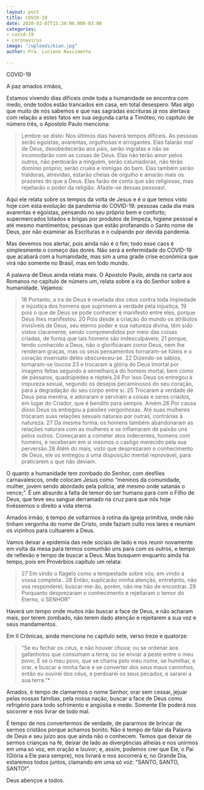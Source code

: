 ```yaml
---
layout: post
title: COVID-19
date: 2020-02-07T15:34:06.000-03:00
categories:
- covid-19
- coronavirus
image: "/uploads/kian.jpg"
author: Pra. Luciene Nascimento

---
```

COVID-19

A paz amados irmãos, 

Estamos vivendo dias difíceis onde toda a humanidade se encontra com medo, onde todos estão trancados em casa, em total desespero. Mas algo que muito de nós sabemos e que nas sagradas escrituras já nos alertava com relação a estes fatos em sua segunda carta a Timóteo, no capítulo de número três, o Apostolo Paulo menciona:

> Lembre-se disto: Nos últimos dias haverá tempos difíceis. As pessoas serão egoístas, avarentas, orgulhosas e arrogantes. Elas falarão mal de Deus, desobedecerão aos pais, serão ingratas e não se incomodarão com as coisas de Deus. Elas não terão amor pelos outros, não perdoarão a ninguém, serão caluniadoras, não terão domínio próprio, serão cruéis e inimigas do bem. Elas também serão traidoras, atrevidas, estarão cheias de orgulho e amarão mais os prazeres do que a Deus. Elas farão de conta que são religiosas, mas rejeitarão o poder da religião. Afaste-se dessas pessoas!.

Aqui ele relata sobre os tempos da volta de Jesus e é o que temos visto hoje com esta evolução da pandemia do COVID-19: pessoas cada dia mais avarentas e egoístas, pensando no seu próprio bem e conforto; supermercados lotados e brigas por produtos de limpeza, higiene pessoal e até mesmo mantimentos; pessoas que estão profanando o Santo nome de Deus, por não examinar as Escrituras e o culpando por devida pandemia. 

Mas devemos nos alertar, pois ainda não é o fim; todo esse caos é simplesmente o começo das dores. Não será a enfermidade do COVID-19 que acabará com a humanidade, mas sim a uma grade crise econômica que virá não somente no Brasil, mas em todo mundo. 

A palavra de Deus ainda relata mais. O Apostolo Paulo, ainda na carta aos Romanos no capítulo de número um, relata sobre a ira do Senhor sobre a humanidade. Vejamos:

> 18 Portanto, a ira de Deus é revelada dos céus contra toda impiedade e injustiça dos homens que suprimem a verdade pela injustiça, 19 pois o que de Deus se pode conhecer é manifesto entre eles, porque Deus lhes manifestou. 20 Pois desde a criação do mundo os atributos invisíveis de Deus, seu eterno poder e sua natureza divina, têm sido vistos claramente, sendo compreendidos por meio das coisas criadas, de forma que tais homens são indesculpáveis; 21 porque, tendo conhecido a Deus, não o glorificaram como Deus, nem lhe renderam graças, mas os seus pensamentos tornaram-se fúteis e o coração insensato deles obscureceu-se. 22 Dizendo-se sábios, tornaram-se loucos 23 e trocaram a glória do Deus imortal por imagens feitas segundo a semelhança do homem mortal, bem como de pássaros, quadrúpedes e répteis.24 Por isso Deus os entregou à impureza sexual, segundo os desejos pecaminosos do seu coração, para a degradação do seu corpo entre si. 25 Trocaram a verdade de Deus pela mentira, e adoraram e serviram a coisas e seres criados, em lugar do Criador, que é bendito para sempre. Amém.26 Por causa disso Deus os entregou a paixões vergonhosas. Até suas mulheres trocaram suas relações sexuais naturais por outras, contrárias à natureza. 27 Da mesma forma, os homens também abandonaram as relações naturais com as mulheres e se inflamaram de paixão uns pelos outros. Começaram a cometer atos indecentes, homens com homens, e receberam em si mesmos o castigo merecido pela sua perversão.28 Além do mais, visto que desprezaram o conhecimento de Deus, ele os entregou a uma disposição mental reprovável, para praticarem o que não deviam.

O quanto a humanidade tem zombado do Senhor, com desfiles carnavalescos, onde colocam Jesus como “meninos da comunidade, mulher, jovem sendo abordado pela polícia, até mesmo onde satanás o vence;”. É um absurdo a falta de temor do ser humano para com o Filho de Deus, que teve seu sangue derramado na cruz para que nós hoje tivéssemos o direito a vida eterna. 

Amados irmão, é tempo de voltarmos à rotina da igreja primitiva, onde não tinham vergonha do nome de Cristo, onde faziam culto nos lares e reuniam os vizinhos para cultuarem a Deus. 

Vamos deixar a epidemia das rede sociais de lado e nos reunir novamente em volta da mesa para termos comunhão uns para com os outros, e tempo de reflexão e tempo de buscar a Deus. Mas busquem enquanto ainda há tempo, pois em Provérbios capítulo um relata:

> 27 Em vindo o flagelo como a tempestade sobre vós; em vindo a vossa completa . 
28 Então, suplicarão minha atenção, entretanto, não vos responderei; buscar-me-ão, porém, não me hão de encontrar.
29 Porquanto desprezaram o conhecimento e rejeitaram o temor do Eterno, o SENHOR"

Haverá um tempo onde muitos irão buscar a face de Deus, e não acharam mais, por terem zombado, não terem dado atenção e rejeitarem a sua voz e seus mandamentos.

Em II Crônicas, ainda menciona no capítulo sete, verso treze e quatorze:

> “Se eu fechar os céus, e não houver chuva; ou se ordenar aos gafanhotos que consumam a terra; ou se enviar a peste entre o meu povo; E se o meu povo, que se chama pelo meu nome, se humilhar, e orar, e buscar a minha face e se converter dos seus maus caminhos, então eu ouvirei dos céus, e perdoarei os seus pecados, e sararei a sua terra.”*

Amados, é tempo de clamarmos o nome Senhor, orar sem cessar, jejuar pelas nossas famílias, pela nossa nação, buscar a face de Deus como refrigério para todo sofrimento e angústia e medo. 
Somente Ele poderá nos socorrer e nos livrar de todo mal.

É tempo de nos convertermos de verdade, de pararmos de brincar de sermos cristãos porque achamos bonito. Não é tempo de falar da Palavra de Deus e seu juízo aos que ainda não o conhecem. Temos que deixar de sermos crianças na fé, deixar de lado as divergências alheias e nos unirmos em uma só voz, em oração e louvor; e, assim, podemos crer que Ele, o Pai (Glória a Ele para sempre), nos livrará e nos socorrerá e, no Grande Dia, estaremos todos juntos, clamando em uma só voz: "SANTO, SANTO, SANTO!".

Deus abençoe a todos.